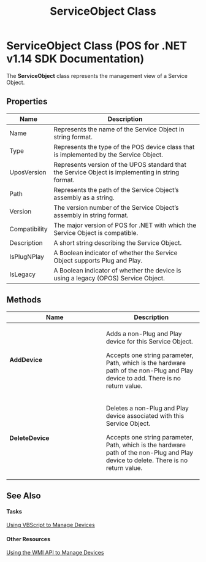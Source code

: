 ﻿---
title: ServiceObject Class
description: ServiceObject Class (POS for .NET v1.14 SDK Documentation)
ms.date: 03/03/2014
ms.topic: how-to
ms.custom: pos-restored-from-archive
---

# ServiceObject Class (POS for .NET v1.14 SDK Documentation)

The **ServiceObject** class represents the management view of a Service Object.

## Properties

| Name          | Description                                                                                       |
|---------------|---------------------------------------------------------------------------------------------------|
| Name          | Represents the name of the Service Object in string format.                                       |
| Type          | Represents the type of the POS device class that is implemented by the Service Object.            |
| UposVersion   | Represents version of the UPOS standard that the Service Object is implementing in string format. |
| Path          | Represents the path of the Service Object’s assembly as a string.                                 |
| Version       | The version number of the Service Object’s assembly in string format.                             |
| Compatibility | The major version of POS for .NET with which the Service Object is compatible.                    |
| Description   | A short string describing the Service Object.                                                     |
| IsPlugNPlay   | A Boolean indicator of whether the Service Object supports Plug and Play.                         |
| IsLegacy      | A Boolean indicator of whether the device is using a legacy (OPOS) Service Object.                |

## Methods

<!-- markdownlint-disable MD033 -->
<table>
<colgroup>
<col style="width: 50%" />
<col style="width: 50%" />
</colgroup>
<thead>
<tr class="header">
<th><strong>Name</strong></th>
<th><strong>Description</strong></th>
</tr>
</thead>
<tbody>
<tr class="odd">
<td><p><strong>AddDevice</strong></p></td>
<td><p>Adds a non-Plug and Play device for this Service Object.</p>
<p>Accepts one string parameter, Path, which is the hardware path of the non-Plug and Play device to add. There is no return value.</p></td>
</tr>
<tr class="even">
<td><p><strong>DeleteDevice</strong></p></td>
<td><p>Deletes a non-Plug and Play device associated with this Service Object.</p>
<p>Accepts one string parameter, Path, which is the hardware path of the non-Plug and Play device to delete. There is no return value.</p></td>
</tr>
</tbody>
</table>
<!-- markdownlint-enable MD033 -->

## See Also

#### Tasks

[Using VBScript to Manage Devices](using-vbscript-to-manage-devices.md)

#### Other Resources

[Using the WMI API to Manage Devices](using-the-wmi-api-to-manage-devices.md)

